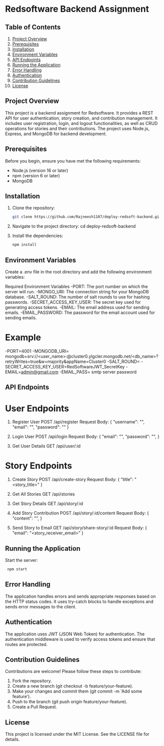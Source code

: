 # Redsoftware Backend Assignment

## Table of Contents

1. [Project Overview](#project-overview)
2. [Prerequisites](#prerequisites)
3. [Installation](#installation)
4. [Environment Variables](#environment-variables)
5. [API Endpoints](#api-endpoints)
6. [Running the Application](#running-the-application)
7. [Error Handling](#error-handling)
8. [Authentication](#authentication)
9. [Contribution Guidelines](#contribution-guidelines)
10. [License](#license)

## Project Overview

This project is a backend assignment for Redsoftware. It provides a REST API for user authentication, story creation, and contribution management. It includes user registration, login, and logout functionalities, as well as CRUD operations for stories and their contributions. The project uses Node.js, Express, and MongoDB for backend development.

## Prerequisites

Before you begin, ensure you have met the following requirements:

- Node.js (version 16 or later)
- npm (version 6 or later)
- MongoDB

## Installation

1. Clone the repository:

   ```sh
   git clone https://github.com/Rajneesh1107/deploy-redsoft-backend.git
   ```

2. Navigate to the project directory:
   cd deploy-redsoft-backend

3. Install the dependencies:
   ```sh
   npm install
   ```

## Environment Variables

Create a .env file in the root directory and add the following environment variables:

Required Environment Variables
-PORT: The port number on which the server will run.
-MONGO_URI: The connection string for your MongoDB database.
-SALT_ROUND: The number of salt rounds to use for hashing passwords.
-SECRET_ACCESS_KEY_USER: The secret key used for generating access tokens.
-EMAIL: The email address used for sending emails.
-EMAIL_PASSWORD: The password for the email account used for sending emails.

# Example

-PORT=4001
-MONGODB_URI= mongodb+srv://<user_name>:<password>@cluster0.ylgcler.mongodb.net/<db_name>?retryWrites=true&w=majority&appName=Cluster0
-SALT_ROUND=
-SECRET_ACCESS_KEY_USER=RedSoftwareJWT_SecretKey
-EMAIL=admin@gmail.com
-EMAIL_PASS= smtp server password

## API Endpoints

# User Endpoints

1. Register User
   POST /api/register
   Request Body:
   {
   "username": "<username>",
   "email": "<email>",
   "password": "<password>"
   }

2. Login User
   POST /api/login
   Request Body:
   {
   "email": "<email>",
   "password": "<password>",
   }

3. Get User Details
   GET /api/user/:id

# Story Endpoints

1. Create Story
   POST /api/create-story
   Request Body:
   {
   "title": "<story_title>"
   }

2. Get All Stories
   GET /api/stories

3. Get Story Details
   GET /api/story/:id

4. Add Story Contribution
   POST /api/story/:id/content
   Request Body:
   {
   "content": "<content>",
   }

5. Send Story to Email
   GET /api/story/share-story/:id
   Request Body:
   {
   "email": "<story_receiver_email>"
   }

## Running the Application

Start the server:

```sh
 npm start
```

## Error Handling

The application handles errors and sends appropriate responses based on the HTTP status codes. It uses try-catch blocks to handle exceptions and sends error messages to the client.

## Authentication

The application uses JWT (JSON Web Token) for authentication. The authentication middleware is used to verify access tokens and ensure that routes are protected.

## Contribution Guidelines

Contributions are welcome! Please follow these steps to contribute:

1. Fork the repository.
2. Create a new branch (git checkout -b feature/your-feature).
3. Make your changes and commit them (git commit -m 'Add some feature').
4. Push to the branch (git push origin feature/your-feature).
5. Create a Pull Request.

## License

This project is licensed under the MIT License. See the LICENSE file for details.
